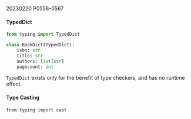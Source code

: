 20230220    P0556-0567
#### TypedDict
```python
from typing import TypedDict

class BookDict(TypedDict): 
    isbn: str 
    title: str 
    authors: list[str] 
    pagecount: int
```

`TypedDict`  exists only for the benefit of type checkers, and has no runtime effect.

#### Type Casting
`from typing import cast`
